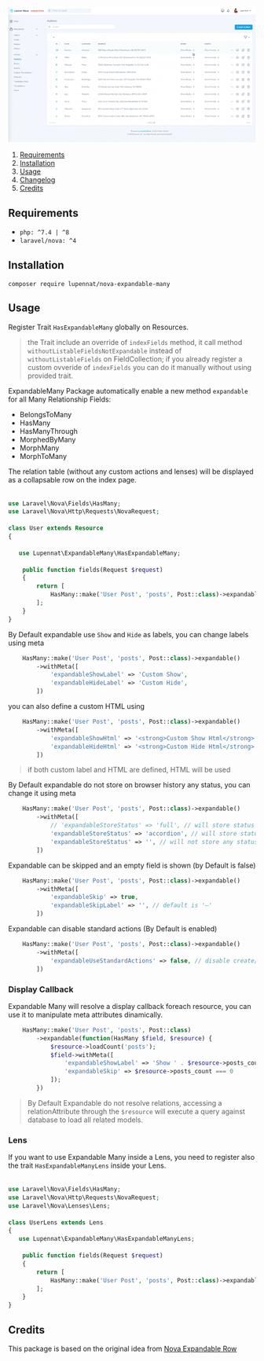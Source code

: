 ![](https://github.com/Lupennat/nova-expandable-many/blob/main/demo.gif)

1. [Requirements](#Requirements)
2. [Installation](#Installation)
3. [Usage](#Usage)
4. [Changelog](CHANGELOG.md)
5. [Credits](#Credits)

## Requirements

- `php: ^7.4 | ^8`
- `laravel/nova: ^4`

## Installation

```
composer require lupennat/nova-expandable-many
```

## Usage

Register Trait `HasExpandableMany` globally on Resources.

> the Trait include an override of `indexFields` method, it call method `withoutListableFieldsNotExpandable` instead of `withoutListableFields` on FieldCollection; if you already register a custom ovveride of `indexFields` you can do it manually without using provided trait.

ExpandableMany Package automatically enable a new method `expandable` for all Many Relationship Fields:

- BelongsToMany
- HasMany
- HasManyThrough
- MorphedByMany
- MorphMany
- MorphToMany

The relation table (without any custom actions and lenses) will be displayed as a collapsable row on the index page.

```php

use Laravel\Nova\Fields\HasMany;
use Laravel\Nova\Http\Requests\NovaRequest;

class User extends Resource
{

   use Lupennat\ExpandableMany\HasExpandableMany;

    public function fields(Request $request)
    {
        return [
            HasMany::make('User Post', 'posts', Post::class)->expandable();
        ];
    }
}
```

By Default expandable use `Show` and `Hide` as labels, you can change labels using meta

```php
    HasMany::make('User Post', 'posts', Post::class)->expandable()
        ->withMeta([
            'expandableShowLabel' => 'Custom Show',
            'expandableHideLabel' => 'Custom Hide',
        ])
```

you can also define a custom HTML using 

```php
    HasMany::make('User Post', 'posts', Post::class)->expandable()
        ->withMeta([
            'expandableShowHtml' => '<strong>Custom Show Html</strong>',
            'expandableHideHtml' => '<strong>Custom Hide Html</strong>',
        ])
```

> if both custom label and HTML are defined, HTML will be used

By Default expandable do not store on browser history any status, you can change it using meta

```php
    HasMany::make('User Post', 'posts', Post::class)->expandable()
        ->withMeta([
            // 'expandableStoreStatus' => 'full', // will store status also for relationships
            'expandableStoreStatus' => 'accordion', // will store status only for accordion
            'expandableStoreStatus' => '', // will not store any status
        ])
```

Expandable can be skipped and an empty field is shown (by Default is false)

```php
    HasMany::make('User Post', 'posts', Post::class)->expandable()
        ->withMeta([
            'expandableSkip' => true,
            'expandableSkipLabel' => '', // default is '—'
        ])
```

Expandable can disable standard actions (By Default is enabled)

```php
    HasMany::make('User Post', 'posts', Post::class)->expandable()
        ->withMeta([
            'expandableUseStandardActions' => false, // disable create/edit/view/delete/restore
        ])
```

### Display Callback

Expandable Many will resolve a display callback foreach resource, you can use it to manipulate meta attributes dinamically.

```php
    HasMany::make('User Post', 'posts', Post::class)
        ->expandable(function(HasMany $field, $resource) {
            $resource->loadCount('posts');
            $field->withMeta([
                'expandableShowLabel' => 'Show ' . $resource->posts_count,
                'expandableSkip' => $resource->posts_count === 0
            ]);
        })
```

> By Default Expandable do not resolve relations, accessing a relationAttribute through the `$resource` will execute a query against database to load all related models.

### Lens

If you want to use Expandable Many inside a Lens, you need to register also the trait `HasExpandableManyLens` inside your Lens.

```php

use Laravel\Nova\Fields\HasMany;
use Laravel\Nova\Http\Requests\NovaRequest;
use Laravel\Nova\Lenses\Lens;

class UserLens extends Lens
{
   use Lupennat\ExpandableMany\HasExpandableManyLens;

    public function fields(Request $request)
    {
        return [
            HasMany::make('User Post', 'posts', Post::class)->expandable();
        ];
    }
}
```

## Credits

This package is based on the original idea from [Nova Expandable Row](https://github.com/SPRIGS/nova-expandable-row)
